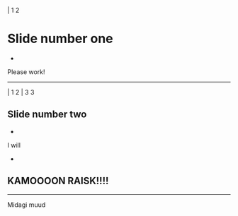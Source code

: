| 1 2

# Slide number one

-

Please work!

---

| 1 2
| 3 3

## Slide number two

-

I will

-

## KAMOOOON RAISK!!!!

---

Midagi muud